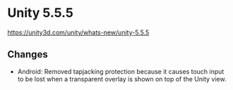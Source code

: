 # Unity 5.5.5
https://unity3d.com/unity/whats-new/unity-5.5.5

## Changes

<ul>
<li>Android: Removed tapjacking protection because it causes touch input to be lost when a transparent overlay is shown on top of the Unity view.</li>
</ul>
